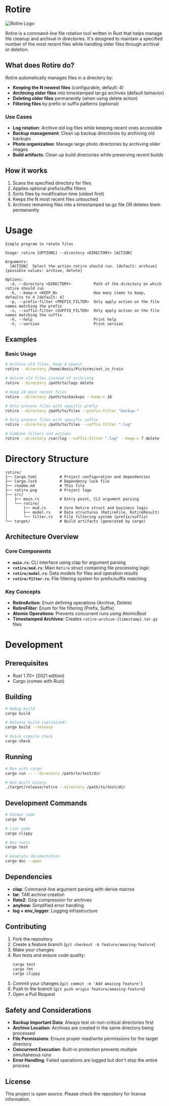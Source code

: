 # Rotire

![Rotire Logo](./rotire.png)

Rotire is a command-line file rotation tool written in Rust that helps manage file cleanup and archival in directories. It's designed to maintain a specified number of the most recent files while handling older files through archival or deletion.

## What does Rotire do?

Rotire automatically manages files in a directory by:
- **Keeping the N newest files** (configurable, default: 4)
- **Archiving older files** into timestamped tar.gz archives (default behavior)
- **Deleting older files** permanently (when using delete action)
- **Filtering files** by prefix or suffix patterns (optional)

### Use Cases
- **Log rotation**: Archive old log files while keeping recent ones accessible
- **Backup management**: Clean up backup directories by archiving old backups
- **Photo organization**: Manage large photo directories by archiving older images
- **Build artifacts**: Clean up build directories while preserving recent builds

## How it works

1. Scans the specified directory for files
2. Applies optional prefix/suffix filters
3. Sorts files by modification time (oldest first)
4. Keeps the N most recent files untouched
5. Archives remaining files into a timestamped tar.gz file OR deletes them permanently

# Usage

```
Simple program to rotate files

Usage: rotire [OPTIONS] --directory <DIRECTORY> [ACTION]

Arguments:
  [ACTION]  Select the action rotire should run. [default: archive] [possible values: archive, delete]

Options:
  -d, --directory <DIRECTORY>          Path of the directory on which rotire should run
  -k, --keep-n <KEEP_N>                How many items to keep, defaults to 4 [default: 4]
  -p, --prefix-filter <PREFIX_FILTER>  Only apply action on the file names matching the prefix
  -s, --suffix-filter <SUFFIX_FILTER>  Only apply action on the file names matching the suffix
  -h, --help                           Print help
  -V, --version                        Print version
```

## Examples

### Basic Usage
```bash
# Archive old files, keep 4 newest
rotire --directory /home/denis/Pictures/not_in_train

# Delete old files instead of archiving
rotire --directory /path/to/logs delete

# Keep 10 most recent files
rotire --directory /path/to/backups --keep-n 10

# Only process files with specific prefix
rotire --directory /path/to/files --prefix-filter "backup-"

# Only process files with specific suffix
rotire --directory /path/to/files --suffix-filter ".log"

# Combine filters and actions
rotire --directory /var/log --suffix-filter ".log" --keep-n 7 delete
```

# Directory Structure

```
rotire/
├── Cargo.toml          # Project configuration and dependencies
├── Cargo.lock          # Dependency lock file
├── readme.md           # This file
├── rotire.png          # Project logo
├── src/
│   ├── main.rs         # Entry point, CLI argument parsing
│   └── rotire/
│       ├── mod.rs      # Core Rotire struct and business logic
│       ├── model.rs    # Data structures (RotireFile, RotireResult)
│       └── filter.rs   # File filtering system (prefix/suffix)
└── target/             # Build artifacts (generated by cargo)
```

## Architecture Overview

### Core Components

- **`main.rs`**: CLI interface using clap for argument parsing
- **`rotire/mod.rs`**: Main `Rotire` struct containing file processing logic
- **`rotire/model.rs`**: Data models for files and operation results
- **`rotire/filter.rs`**: File filtering system for prefix/suffix matching

### Key Concepts

- **RotireAction**: Enum defining operations (Archive, Delete)
- **RotireFilter**: Enum for file filtering (Prefix, Suffix)
- **Atomic Operations**: Prevents concurrent runs using AtomicBool
- **Timestamped Archives**: Creates `rotire-archive-{timestamp}.tar.gz` files

# Development

## Prerequisites

- Rust 1.70+ (2021 edition)
- Cargo (comes with Rust)

## Building

```bash
# Debug build
cargo build

# Release build (optimized)
cargo build --release

# Quick compile check
cargo check
```

## Running

```bash
# Run with cargo
cargo run -- --directory /path/to/test/dir

# Run built binary
./target/release/rotire --directory /path/to/test/dir
```

## Development Commands

```bash
# Format code
cargo fmt

# Lint code
cargo clippy

# Run tests
cargo test

# Generate documentation
cargo doc --open
```

## Dependencies

- **clap**: Command-line argument parsing with derive macros
- **tar**: TAR archive creation
- **flate2**: Gzip compression for archives
- **anyhow**: Simplified error handling
- **log + env_logger**: Logging infrastructure

## Contributing

1. Fork the repository
2. Create a feature branch (`git checkout -b feature/amazing-feature`)
3. Make your changes
4. Run tests and ensure code quality:
   ```bash
   cargo test
   cargo fmt
   cargo clippy
   ```
5. Commit your changes (`git commit -m 'Add amazing feature'`)
6. Push to the branch (`git push origin feature/amazing-feature`)
7. Open a Pull Request

## Safety and Considerations

- **Backup Important Data**: Always test on non-critical directories first
- **Archive Location**: Archives are created in the same directory being processed
- **File Permissions**: Ensure proper read/write permissions for the target directory
- **Concurrent Execution**: Built-in protection prevents multiple simultaneous runs
- **Error Handling**: Failed operations are logged but don't stop the entire process

## License

This project is open source. Please check the repository for license information.